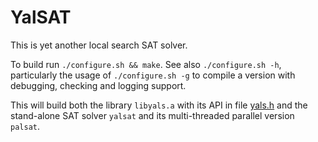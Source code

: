 # YalSAT

This is yet another local search SAT solver.

To build run `./configure.sh && make`.  See also `./configure.sh -h`,
particularly the usage of `./configure.sh -g` to compile a version
with debugging, checking and logging support.

This will build both the library `libyals.a` with its API in file [yals.h](yals.h) and the stand-alone SAT solver `yalsat` and its multi-threaded parallel version `palsat`.


